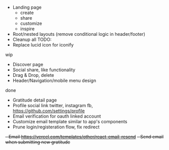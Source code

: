 - Landing page
  - create
  - share
  - customize
  - inspire
- Root/nested layouts (remove conditional logic in header/footer)
- Cleanup all TODO:
- Replace lucid icon for iconify

wip

- Discover page
- Social share, like functionality
- Drag & Drop, delete
- Header/Navigation/mobile menu design

done

- Gratitude detail page
- Profile social link twitter, instagram fb, https://github.com/settings/profile
- Email verification for oauth linked account
- Customize email template similar to app's components
- Prune login/registeration flow, fix redirect

~~- Email https://vercel.com/templates/other/react-email-resend~~
~~- Send email when submitting new gratitude~~
